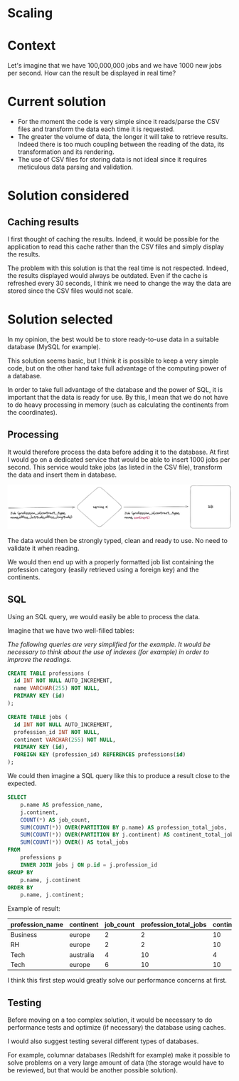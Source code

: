 # Scaling

# Context

Let's imagine that we have 100,000,000 jobs and we have 1000 new jobs per second. How can the result be displayed in real time?

# Current solution

- For the moment the code is very simple since it reads/parse the CSV files and transform the data each time it is requested.
- The greater the volume of data, the longer it will take to retrieve results. Indeed there is too much coupling between the reading of the data, its transformation and its rendering.
- The use of CSV files for storing data is not ideal since it requires meticulous data parsing and validation.

# Solution considered

## Caching results

I first thought of caching the results. Indeed, it would be possible for the application to read this cache rather than the CSV files and simply display the results.

The problem with this solution is that the real time is not respected. Indeed, the results displayed would always be outdated. Even if the cache is refreshed every 30 seconds, I think we need to change the way the data are stored since the CSV files would
not scale.

# Solution selected

In my opinion, the best would be to store ready-to-use data in a suitable database (MySQL for example).

This solution seems basic, but I think it is possible to keep a very simple code, but on the other hand take full advantage of the computing power of a database.

In order to take full advantage of the database and the power of SQL, it is important that the data is ready for use.
By this, I mean that we do not have to do heavy processing in memory (such as calculating the continents from the coordinates).

## Processing

It would therefore process the data before adding it to the database. At first I would go on a dedicated service that would be able to insert 1000 jobs per second.
This service would take jobs (as listed in the CSV file), transform the data and insert them in database.

![service](service.png)

The data would then be strongly typed, clean and ready to use. No need to validate it when reading.

We would then end up with a properly formatted job list containing the profession category (easily retrieved using a foreign key) and the continents.

## SQL

Using an SQL query, we would easily be able to process the data.

Imagine that we have two well-filled tables:

_The following queries are very simplified for the example. It would be necessary to think about the use of indexes (for example) in order to improve the readings._

```sql
CREATE TABLE professions (
  id INT NOT NULL AUTO_INCREMENT,
  name VARCHAR(255) NOT NULL,
  PRIMARY KEY (id)
);
```

```sql
CREATE TABLE jobs (
  id INT NOT NULL AUTO_INCREMENT,
  profession_id INT NOT NULL,
  continent VARCHAR(255) NOT NULL,
  PRIMARY KEY (id),
  FOREIGN KEY (profession_id) REFERENCES professions(id)
);
```

We could then imagine a SQL query like this to produce a result close to the expected.

```sql
SELECT
    p.name AS profession_name,
    j.continent,
    COUNT(*) AS job_count,
    SUM(COUNT(*)) OVER(PARTITION BY p.name) AS profession_total_jobs,
    SUM(COUNT(*)) OVER(PARTITION BY j.continent) AS continent_total_jobs,
    SUM(COUNT(*)) OVER() AS total_jobs
FROM
    professions p
    INNER JOIN jobs j ON p.id = j.profession_id
GROUP BY
    p.name, j.continent
ORDER BY
    p.name, j.continent;
```

Example of result:

| profession_name | continent | job_count | profession_total_jobs | continent_total_jobs | total_jobs |
| --------------- | --------- | --------- | --------------------- | -------------------- | ---------- |
| Business        | europe    | 2         | 2                     | 10                   | 14         |
| RH              | europe    | 2         | 2                     | 10                   | 14         |
| Tech            | australia | 4         | 10                    | 4                    | 14         |
| Tech            | europe    | 6         | 10                    | 10                   | 14         |

I think this first step would greatly solve our performance concerns at first.

## Testing

Before moving on a too complex solution, it would be necessary to do performance tests and optimize (if necessary) the database using caches.

I would also suggest testing several different types of databases.

For example, columnar databases (Redshift for example) make it possible to solve problems on a very large amount of data (the storage would have to be reviewed, but that would be another possible solution).
